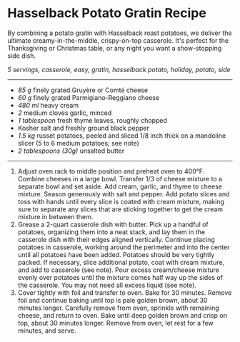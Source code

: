 # Hasselback Potato Gratin Recipe

By combining a potato gratin with Hasselback roast potatoes, we deliver the ultimate creamy-in-the-middle, crispy-on-top casserole. It's perfect for the Thanksgiving or Christmas table, or any night you want a show-stopping side dish.

*5 servings, casserole, easy, gratin, hasselback potato, holiday, potato, side*

---

- *85 g* finely grated Gruyère or Comté cheese
- *60 g* finely grated Parmigiano-Reggiano cheese
- *480 ml* heavy cream
- *2* medium cloves garlic, minced
- *1 tablespoon* fresh thyme leaves, roughly chopped
- Kosher salt and freshly ground black pepper
- *1.5 kg* russet potatoes, peeled and sliced 1/8 inch thick on a mandoline slicer (5 to 6 medium potatoes; see note)
- *2 tablespoons (30g)* unsalted butter

---

1. Adjust oven rack to middle position and preheat oven to 400°F. Combine cheeses in a large bowl. Transfer 1/3 of cheese mixture to a separate bowl and set aside. Add cream, garlic, and thyme to cheese mixture. Season generously with salt and pepper. Add potato slices and toss with hands until every slice is coated with cream mixture, making sure to separate any slices that are sticking together to get the cream mixture in between them.
2. Grease a 2-quart casserole dish with butter. Pick up a handful of potatoes, organizing them into a neat stack, and lay them in the casserole dish with their edges aligned vertically. Continue placing potatoes in casserole, working around the perimeter and into the center until all potatoes have been added. Potatoes should be very tightly packed. If necessary, slice additional potato, coat with cream mixture, and add to casserole (see note). Pour excess cream/cheese mixture evenly over potatoes until the mixture comes half way up the sides of the casserole. You may not need all excess liquid (see note).
3. Cover tightly with foil and transfer to oven. Bake for 30 minutes. Remove foil and continue baking until top is pale golden brown, about 30 minutes longer. Carefully remove from oven, sprinkle with remaining cheese, and return to oven. Bake until deep golden brown and crisp on top, about 30 minutes longer. Remove from oven, let rest for a few minutes, and serve.

